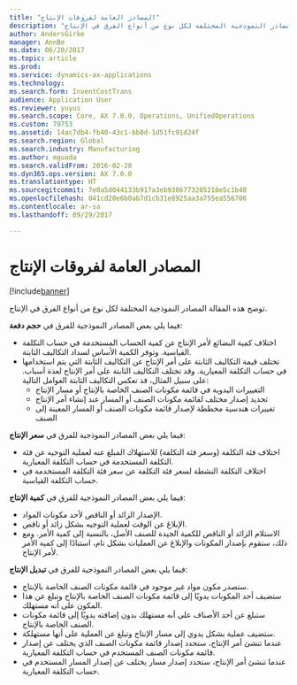 ```yaml
---
title: "المصادر العامة لفروقات الإنتاج"
description: "توضح هذه المقالة المصادر النموذجية المختلفة لكل نوع من أنواع الفرق في الإنتاج."
author: AndersGirke
manager: AnnBe
ms.date: 06/20/2017
ms.topic: article
ms.prod: 
ms.service: dynamics-ax-applications
ms.technology: 
ms.search.form: InventCostTrans
audience: Application User
ms.reviewer: yuyus
ms.search.scope: Core, AX 7.0.0, Operations, UnifiedOperations
ms.custom: 79753
ms.assetid: 14ac7db4-fb40-43c1-bb0d-1d51fc91d24f
ms.search.region: Global
ms.search.industry: Manufacturing
ms.author: mguada
ms.search.validFrom: 2016-02-28
ms.dyn365.ops.version: AX 7.0.0
ms.translationtype: HT
ms.sourcegitcommit: 7e0a5d044133b917a3eb9386773205218e5c1b40
ms.openlocfilehash: 041cd20e6b0ab7d1cb31e8925aa3a755ea556706
ms.contentlocale: ar-sa
ms.lasthandoff: 09/29/2017

---
```


# <a name="common-sources-of-production-variances"></a>المصادر العامة لفروقات الإنتاج

[!include[banner](../includes/banner.md)]


توضح هذه المقالة المصادر النموذجية المختلفة لكل نوع من أنواع الفرق في الإنتاج. 

فيما يلي بعض المصادر النموذجية للفرق في **حجم دفعة‬**:

-   اختلاف ‏‏كمية البضائع لأمر الإنتاج عن كمية الحساب المستخدمة في حساب التكلفة القياسية. وتوفر الكمية الأساس لسداد التكاليف الثابتة.
-   تختلف قيمة التكاليف الثابتة على أمر الإنتاج عن التكاليف الثابتة التي يتم استخدامها في حساب التكلفة المعيارية. وقد تختلف التكاليف الثابتة على أمر الإنتاج لعدة أسباب. على سبيل المثال، قد تعكس التكاليف الثابتة العوامل التالية:
    -   التغييرات اليدوية في قائمة مكونات الصنف الخاصة بالإنتاج أو مسار الإنتاج
    -   تحديد إصدار مختلف لقائمة مكونات الصنف أو المسار عند إنشاء أمر الإنتاج
    -   تغييرات هندسية مخططة لإصدار قائمة مكونات الصنف أو المسار المعينة إلى الصنف

فيما يلي بعض المصادر النموذجية للفرق في **سعر الإنتاج‬**:

-   اختلاف فئة التكلفة (وسعر فئة التكلفة) للاستهلاك المبلغ عنه لعملية التوجيه عن فئة التكلفة المستخدمة في حساب التكلفة المعيارية.
-   اختلاف التكلفة النشطة لسعر فئة التكلفة عن سعر فئة التكلفة المستخدمة في حساب التكلفة القياسية.

فيما يلي بعض المصادر النموذجية للفرق في **كمية الإنتاج‬**:

-   الإصدار الزائد أو الناقص لأحد مكونات المواد.
-   الإبلاغ عن الوقت لعملية التوجيه بشكل زائد أو ناقص.
-   الاستلام الزائد أو الناقص للكمية الجيدة للصنف الأصل، بالنسبة إلى كمية الأمر. ومع ذلك، ستقوم بإصدار المكونات والإبلاغ عن العمليات بشكل تام، استنادًا إلى كمية الأمر لأمر الإنتاج.

فيما يلي بعض المصادر النموذجية للفرق في **تبديل الإنتاج‬**:

-   ستصدر مكون مواد غير موجود في ‏‏قائمة مكونات الصنف الخاصة بالإنتاج.
-   ستضيف أحد المكونات يدويًا إلى قائمة مكونات الصنف الخاصة بالإنتاج وتبلغ عن هذا المكون على أنه مستهلك.
-   ستبلغ عن أحد الأصناف على أنه مستهلك بدون إضافته يدويًا إلى قائمة مكونات الصنف الخاصة بالإنتاج.
-   ستضيف عملية بشكل يدوي إلى مسار الإنتاج وتبلغ عن العملية على أنها مستهلكة.
-   عندما تنشئ أمر الإنتاج، ستحدد إصدار قائمة مكونات الصنف الذي يختلف عن إصدار قائمة مكونات الصنف المستخدم في حساب التكلفة المعيارية.
-   عندما تنشئ أمر الإنتاج، ستحدد إصدار مسار يختلف عن إصدار المسار المستخدم في حساب التكلفة المعيارية.






